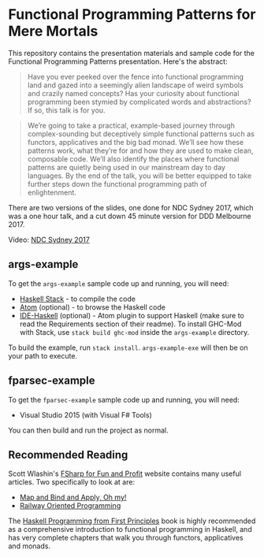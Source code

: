 # Functional Programming Patterns for Mere Mortals

This repository contains the presentation materials and sample code for the Functional Programming Patterns presentation. Here's the abstract:

> Have you ever peeked over the fence into functional programming land and gazed into a seemingly alien landscape of weird symbols and crazily named concepts? Has your curiosity about functional programming been stymied by complicated words and abstractions? If so, this talk is for you.

> We’re going to take a practical, example-based journey through complex-sounding but deceptively simple functional patterns such as functors, applicatives and the big bad monad. We’ll see how these patterns work, what they’re for and how they are used to make clean, composable code. We’ll also identify the places where functional patterns are quietly being used in our mainstream day to day languages. By the end of the talk, you will be better equipped to take further steps down the functional programming path of enlightenment.

There are two versions of the slides, one done for NDC Sydney 2017, which was a one hour talk, and a cut down 45 minute version for DDD Melbourne 2017.

Video: [NDC Sydney 2017](https://www.youtube.com/watch?v=v9QGWbGppis)

## args-example
To get the `args-example` sample code up and running, you will need:
* [Haskell Stack][1] - to compile the code
* [Atom][2] (optional) - to browse the Haskell code
* [IDE-Haskell][3] (optional) - Atom plugin to support Haskell (make sure to read the Requirements section of their readme). To install GHC-Mod with Stack, use `stack build ghc-mod` inside the `args-example` directory.

To build the example, run `stack install`. `args-example-exe` will then be on your path to execute.

## fparsec-example
To get the `fparsec-example` sample code up and running, you will need:
* Visual Studio 2015 (with Visual F# Tools)

You can then build and run the project as normal.

## Recommended Reading
Scott Wlashin's [FSharp for Fun and Profit][5] website contains many useful articles. Two specifically to look at are:
* [Map and Bind and Apply, Oh my!][6]
* [Railway Oriented Programming][7]

The [Haskell Programming from First Principles][4] book is highly recommended as a comprehensive introduction to functional programming in Haskell, and has very complete chapters that walk you through functors, applicatives and monads.

[1]: https://www.haskellstack.org/
[2]: https://atom.io/
[3]: https://github.com/atom-haskell/ide-haskell
[4]: https://haskellbook.com
[5]: https://fsharpforfunandprofit.com/
[6]: https://fsharpforfunandprofit.com/series/map-and-bind-and-apply-oh-my.html
[7]: https://fsharpforfunandprofit.com/rop/
